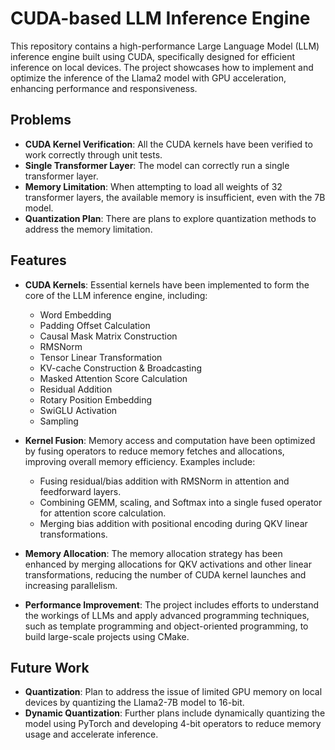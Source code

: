 # CUDA-based LLM Inference Engine

This repository contains a high-performance Large Language Model (LLM) inference engine built using CUDA, specifically designed for efficient inference on local devices. The project showcases how to implement and optimize the inference of the Llama2 model with GPU acceleration, enhancing performance and responsiveness.

## Problems

- **CUDA Kernel Verification**: All the CUDA kernels have been verified to work correctly through unit tests.
- **Single Transformer Layer**: The model can correctly run a single transformer layer.
- **Memory Limitation**: When attempting to load all weights of 32 transformer layers, the available memory is insufficient, even with the 7B model.
- **Quantization Plan**: There are plans to explore quantization methods to address the memory limitation.

## Features

- **CUDA Kernels**: Essential kernels have been implemented to form the core of the LLM inference engine, including:
  - Word Embedding
  - Padding Offset Calculation
  - Causal Mask Matrix Construction
  - RMSNorm
  - Tensor Linear Transformation
  - KV-cache Construction & Broadcasting
  - Masked Attention Score Calculation
  - Residual Addition
  - Rotary Position Embedding
  - SwiGLU Activation
  - Sampling

- **Kernel Fusion**: Memory access and computation have been optimized by fusing operators to reduce memory fetches and allocations, improving overall memory efficiency. Examples include:
  - Fusing residual/bias addition with RMSNorm in attention and feedforward layers.
  - Combining GEMM, scaling, and Softmax into a single fused operator for attention score calculation.
  - Merging bias addition with positional encoding during QKV linear transformations.

- **Memory Allocation**: The memory allocation strategy has been enhanced by merging allocations for QKV activations and other linear transformations, reducing the number of CUDA kernel launches and increasing parallelism.

- **Performance Improvement**: The project includes efforts to understand the workings of LLMs and apply advanced programming techniques, such as template programming and object-oriented programming, to build large-scale projects using CMake.

## Future Work

- **Quantization**: Plan to address the issue of limited GPU memory on local devices by quantizing the Llama2-7B model to 16-bit.
- **Dynamic Quantization**: Further plans include dynamically quantizing the model using PyTorch and developing 4-bit operators to reduce memory usage and accelerate inference.
